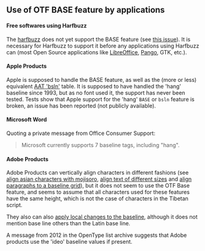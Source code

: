 ## Use of OTF BASE feature by applications

#### Free softwares using Harfbuzz

The [harfbuzz](https://www.freedesktop.org/wiki/Software/HarfBuzz/) does not yet support the BASE feature (see [this issue](https://github.com/behdad/harfbuzz/issues/418)). It is necessary for Harfbuzz to support it before any applications using Harfbuzz can (most Open Source applications like [LibreOffice](https://helpx.adobe.com/incopy/using/aligning-text.html#align_paragraphs_to_a_baseline_grid), [Pango](https://bugzilla.gnome.org/show_bug.cgi?id=778747), GTK, etc.).

#### Apple Products

Apple is supposed to handle the BASE feature, as well as the (more or less) equivalent [AAT 'bsln'](https://developer.apple.com/fonts/TrueType-Reference-Manual/RM06/Chap6bsln.html) table. It is supposed to have handled the 'hang' baseline since 1993, but as no font used it, the support has never been tested. Tests show that Apple support for the 'hang' `BASE` or `bsln` feature is broken, an issue has been reported (not publicly available).

#### Microsoft Word

Quoting a private message from Office Consumer Support: 

> Microsoft currently supports 7 baseline tags, including "hang".

#### Adobe Products

Adobe Products can vertically align characters in different fashions (see [align asian characters with mojisoro](https://helpx.adobe.com/illustrator/using/formatting-asian-characters.html#align_asian_characters_with_mojisoroe), [align text of different sizes](https://helpx.adobe.com/incopy/using/formatting-cjk-characters.html#align_text_of_different_sizes) and [align paragraphs to a baseline grid](https://helpx.adobe.com/incopy/using/aligning-text.html#align_paragraphs_to_a_baseline_grid)), but it does not seem to use the OTF Base feature, and seems to assume that all characters used for these features have the same height, which is not the case of characters in the Tibetan script.

They also can also [apply local changes to the baseline](https://helpx.adobe.com/after-effects/using/formatting-characters-character-panel.html#text_scale_and_baseline_shift), although it does not mention base line others than the Latin base line.

A message from 2012 in the OpenType list archive suggests that Adobe products use the 'ideo' baseline values if present.

